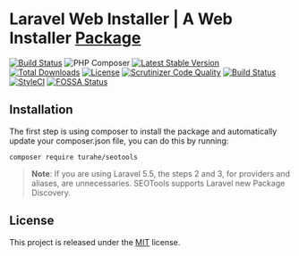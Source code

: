 # Laravel Web Installer | A Web Installer [Package](https://packagist.org/packages/turahe/laravel-installer)

[![Build Status](https://travis-ci.org/turahe/laravel-installer.svg?branch=master)](https://travis-ci.org/turahe/laravel-installer)
![PHP Composer](https://github.com/turahe/laravel-installer/workflows/PHP%20Composer/badge.svg)
[![Latest Stable Version](https://poser.pugx.org/turahe/laravel-installer/v)](//packagist.org/packages/turahe/laravel-installer)
[![Total Downloads](https://poser.pugx.org/turahe/laravel-installer/downloads)](//packagist.org/packages/turahe/laravel-installer)
[![License](https://poser.pugx.org/turahe/laravel-installer/license)](//packagist.org/packages/turahe/laravel-installer)
[![Scrutinizer Code Quality](https://scrutinizer-ci.com/g/turahe/laravel-installer/badges/quality-score.png?b=master)](https://scrutinizer-ci.com/g/turahe/laravel-installer/?branch=master)
[![Build Status](https://travis-ci.org/turahe/laravel-installer.svg?branch=master)](https://travis-ci.org/turahe/laravel-installer)
[![StyleCI](https://github.styleci.io/repos/283962876/shield?branch=master)](https://github.styleci.io/repos/283962876?branch=master)
[![FOSSA Status](https://app.fossa.com/api/projects/git%2Bgithub.com%2Fturahe%2Flaravel-installer.svg?type=shield)](https://app.fossa.com/projects/git%2Bgithub.com%2Fturahe%2Flaravel-installer?ref=badge_shield)

## Installation

The first step is using composer to install the package and automatically update your composer.json file, you can do this by running:

```
composer require turahe/seotools
```

> **Note**: If you are using Laravel 5.5, the steps 2 and 3, for providers and aliases, are unnecessaries. SEOTools supports Laravel new Package Discovery.


## License

This project is released under the [MIT](http://opensource.org/licenses/MIT) license.

